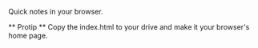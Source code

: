 Quick notes in your browser. 

** Protip **
Copy the index.html to your drive and make it your browser's home page. 